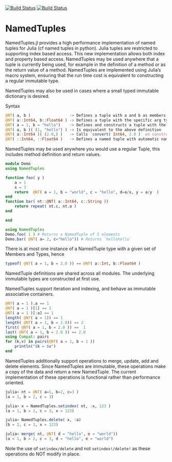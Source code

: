 [![Build Status](https://travis-ci.org/JuliaData/NamedTuples.jl.svg?branch=master)](https://travis-ci.org/JuliaData/NamedTuples.jl)
[![Build Status](https://ci.appveyor.com/api/projects/status/github/JuliaData/NamedTuples.jl?svg=true)](https://ci.appveyor.com/project/quinnj/namedtuples-jl)

# NamedTuples

NamedTuples.jl provides a high performance implementation of named tuples for Julia (cf named tuples in python). Julia tuples are restricted to supporting index based access. This new implementation allows both index and property based access. NamedTuples may be used anywhere that a tuple is currently being used, for example in the definition of a method or as the return value of a method. NamedTuples are implemented using Julia’s macro system, ensuring that the run time cost is equivalent to constructing a regular immutable type.

NamedTuples may also be used in cases where a small typed immutable dictionary is desired.

Syntax

```julia
@NT( a, b )                 -> Defines a tuple with a and b as members
@NT( a::Int64, b::Float64 ) -> Defines a tuple with the specific arg types as members
@NT( a = 1, b = "hello")    -> Defines and constructs a tuple with the specifed members and values
@NT( a, b )( (1, "hello") ) -> Is equivalent to the above definition
@NT( a::Int64 )( (2.0,) )   -> Calls `convert( Int64, 2.0 )` on construction and sets `a`
@NT( ::Int64, ::Float64 )   -> Defines a named tuple with automatic names
```

NamedTuples may be used anywhere you would use a regular Tuple, this includes method definition and return values.

```julia
module Demo
using NamedTuples

function foo( y )
    a = 1
    x = 3
    return  @NT( a = 1, b = "world", c = "hello", d=a/x, y = a/y  )
end
function bar( nt::@NT( a::Int64, c::String ))
    return repeat( nt.c, nt.a )
end

end

using NamedTuples
Demo.foo( 1 ) # Returns a NamedTuple of 5 elements
Demo.bar( @NT( a= 2, c="hello")) # Returns `hellohello`
```

There is at most one instance of a NamedTuple type with a given set of Members and Types, hence

```julia
typeof( @NT( a = 1, b = 2.0 )) == @NT( a::Int, b::Float64 )
```

NamedTuple definitions are shared across all modules. The underlying immutable types are constructed at first use.

NamedTuples support iteration and indexing, and behave as immutable associative containers.

```julia
@NT( a = 1 ).a == 1
@NT( a = 1 )[1] == 1
@NT( a = 1 )[:a] == 1
length( @NT( a = 1)) == 1
length( @NT( a = 1, b = 2.0)) == 2
first( @NT( a = 1, b = 2.0 )) ==  1
last( @NT( a = 1, b = 2.0 )) == 2.0
using Compat: pairs
for (k,v) in pairs(@NT( a = 1, b = 1 ))
    println("$k = $v")
end
```

NamedTuples additionally support operations to merge, update, add and delete elements.  Since NamedTuples
are immutable, these operations make a copy of the data and return a new NamedTuple. The current
implementation of these operations is functional rather than performance oriented.

```julia
julia> nt = @NT( a=1, b=2, c=3 )
(a = 1, b = 2, c = 3)

julia> x = NamedTuples.setindex( nt, :x, 123 )
(a = 1, b = 2, c = 3, x = 123)

julia> NamedTuples.delete( x, :a)
(b = 2, c = 3, x = 123)

julia> merge( nt, @NT( d = "hello", e = "world"))
(a = 1, b = 2, c = 3, d = "hello", e = "world")
```

Note the use of `setindex/delete` and not `setindex!/delete!` as these operations do NOT modify in place.
